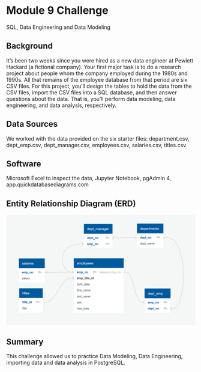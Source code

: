 # Module 9 Challenge
SQL, Data Engineering and Data Modeling

## Background
It’s been two weeks since you were hired as a new data engineer at Pewlett Hackard (a fictional company). Your first major task is to do a research project about people whom the company employed during the 1980s and 1990s. All that remains of the employee database from that period are six CSV files.
For this project, you’ll design the tables to hold the data from the CSV files, import the CSV files into a SQL database, and then answer questions about the data. That is, you’ll perform data modeling, data engineering, and data analysis, respectively.

## Data Sources
We worked with the data provided on the six starter files: 
department.csv, dept_emp.csv, dept_manager.csv, employees.csv, salaries.csv, titles.csv

## Software
Microsoft Excel to inspect the data, Jupyter Notebook, pgAdmin 4, app.quickdatabasediagrams.com

## Entity Relationship Diagram (ERD)

![Entity Relationship Diagram (ERD)](EmployeeSQL/Analysis/ERD.png?raw=true)

## Summary
This challenge allowed us to practice Data Modeling, Data Engineering, importing data and data analysis in PostgreSQL.

